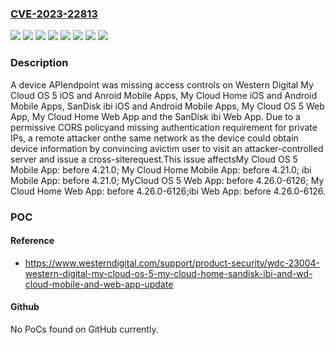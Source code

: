 ### [CVE-2023-22813](https://cve.mitre.org/cgi-bin/cvename.cgi?name=CVE-2023-22813)
![](https://img.shields.io/static/v1?label=Product&message=My%20Cloud%20Home%20Mobile%20App&color=blue)
![](https://img.shields.io/static/v1?label=Product&message=My%20Cloud%20Home%20Web%20App&color=blue)
![](https://img.shields.io/static/v1?label=Product&message=My%20Cloud%20OS%205%20Mobile%20App&color=blue)
![](https://img.shields.io/static/v1?label=Product&message=My%20Cloud%20OS%205%20Web%20App&color=blue)
![](https://img.shields.io/static/v1?label=Product&message=ibi%20Mobile%20App&color=blue)
![](https://img.shields.io/static/v1?label=Product&message=ibi%20Web%20App&color=blue)
![](https://img.shields.io/static/v1?label=Version&message=0%20&color=brightgreen)
![](https://img.shields.io/static/v1?label=Vulnerability&message=CWE-200%20Exposure%20of%20Sensitive%20Information%20to%20an%20Unauthorized%20Actor&color=brightgreen)

### Description

A device APIendpoint was missing access controls on Western Digital My Cloud OS 5 iOS and Anroid Mobile Apps, My Cloud Home iOS and Android Mobile Apps, SanDisk ibi iOS and Android Mobile Apps, My Cloud OS 5 Web App, My Cloud Home Web App and the SanDisk ibi Web App. Due to a permissive CORS policyand missing authentication requirement for private IPs, a remote attacker onthe same network as the device could obtain device information by convincing avictim user to visit an attacker-controlled server and issue a cross-siterequest.This issue affectsMy Cloud OS 5 Mobile App: before 4.21.0; My Cloud Home Mobile App: before 4.21.0; ibi Mobile App: before 4.21.0; MyCloud OS 5 Web App: before 4.26.0-6126; My Cloud Home Web App: before 4.26.0-6126;ibi Web App: before 4.26.0-6126.

### POC

#### Reference
- https://www.westerndigital.com/support/product-security/wdc-23004-western-digital-my-cloud-os-5-my-cloud-home-sandisk-ibi-and-wd-cloud-mobile-and-web-app-update

#### Github
No PoCs found on GitHub currently.

